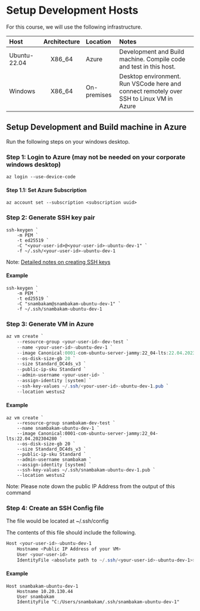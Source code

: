 # Setup Development Hosts

For this course, we will use the following infrastructure.

|  Host        | Architecture | Location    | Notes                       |
|:-------------|:------------:|:------------|:----------------------------|
| Ubuntu-22.04 | X86_64       | Azure       | Development and Build machine. Compile code and test in this host. |
| Windows      | X86_64       | On-premises | Desktop environment. Run VSCode here and connect remotely over SSH to Linux VM in Azure |

## Setup Development and Build machine in Azure

Run the following steps on your windows desktop.

### Step 1: Login to Azure (may not be needed on your corporate windows desktop)

```
az login --use-device-code
```

#### Step 1.1: Set Azure Subscription

```
az account set --subscription <subscription uuid>
```

### Step 2: Generate SSH key pair

```shell
ssh-keygen `
    -m PEM `
    -t ed25519 `
    -C "<your-user-id>@<your-user-id>-ubuntu-dev-1" `
    -f ~/.ssh/<your-user-id>-ubuntu-dev-1
```
Note: [Detailed notes on creating SSH keys](https://learn.microsoft.com/en-us/azure/virtual-machines/linux/create-ssh-keys-detailed)

#### Example

```
ssh-keygen `
    -m PEM `
    -t ed25519 `
    -C "snambakam@snambakam-ubuntu-dev-1" `
    -f ~/.ssh/snambakam-ubuntu-dev-1
```

### Step 3: Generate VM in Azure

```powershell
az vm create `
	--resource-group <your-user-id>-dev-test `
	--name <your-user-id>-ubuntu-dev-1 `
	--image Canonical:0001-com-ubuntu-server-jammy:22_04-lts:22.04.202304280 `
	--os-disk-size-gb 20 `
	--size Standard_DC4ds_v3 `
	--public-ip-sku Standard `
	--admin-username <your-user-id> `
	--assign-identity [system] `
	--ssh-key-values ~/.ssh/<your-user-id>-ubuntu-dev-1.pub `
	--location westus2
```

#### Example

```
az vm create `
	--resource-group snambakam-dev-test `
	--name snambakam-ubuntu-dev-1 `
	--image Canonical:0001-com-ubuntu-server-jammy:22_04-lts:22.04.202304280 `
	--os-disk-size-gb 20 `
	--size Standard_DC4ds_v3 `
	--public-ip-sku Standard `
	--admin-username snambakam `
	--assign-identity [system] `
	--ssh-key-values ~/.ssh/snambakam-ubuntu-dev-1.pub `
	--location westus2
```

Note: Please note down the public IP Address from the output of this command

### Step 4: Create an SSH Config file

The file would be located at ~/.ssh/config

The contents of this file should include the following.

```powershell
Host <your-user-id>-ubuntu-dev-1
    Hostname <Public IP Address of your VM>
    User <your-user-id>
    IdentityFile <absolute path to ~/.ssh/<your-user-id>-ubuntu-dev-1>>
```

#### Example

```
Host snambakam-ubuntu-dev-1
    Hostname 10.20.130.44
    User snambakam
    IdentityFile "C:/Users/snambakam/.ssh/snambakam-ubuntu-dev-1"
```

